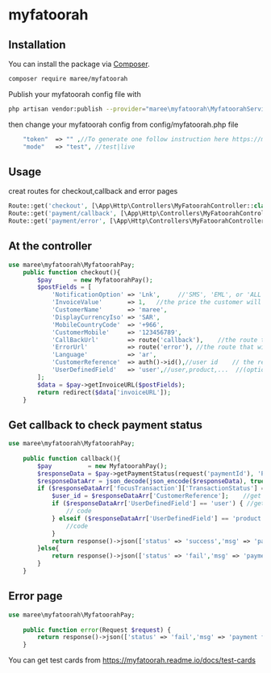 # myfatoorah
## Installation

You can install the package via [Composer](https://getcomposer.org).

```bash
composer require maree/myfatoorah
```
Publish your myfatoorah config file with

```bash
php artisan vendor:publish --provider="maree\myfatoorah\MyfatoorahServiceProvider" --tag="myfatoorah"
```
then change your myfatoorah config from config/myfatoorah.php file
```php
    "token"  => "" ,//To generate one follow instruction here https://myfatoorah.readme.io/docs/live-token.
    "mode"   => "test", //test|live
```
## Usage

creat routes for checkout,callback and error pages
```php
Route::get('checkout', [\App\Http\Controllers\MyFatoorahController::class, 'checkout']);
Route::get('payment/callback', [\App\Http\Controllers\MyFatoorahController::class, 'callback']);
Route::get('payment/error', [\App\Http\Controllers\MyFatoorahController::class, 'error']);

```

## At the controller

```php
use maree\myfatoorah\MyfatoorahPay;
    public function checkout(){
        $pay      = new MyfatoorahPay();
        $postFields = [
            'NotificationOption' => 'Lnk',     //'SMS', 'EML', or 'ALL'
            'InvoiceValue'       => 1,   //the price the customer will pay
            'CustomerName'       => 'maree', 
            'DisplayCurrencyIso' => 'SAR',
            'MobileCountryCode'  => '+966',
            'CustomerMobile'     => '123456789',
            'CallBackUrl'        => route('callback'),    //the route that will be redirected to in the success
            'ErrorUrl'           => route('error'), //the route that will be redirected to in the fail
            'Language'           => 'ar',
            'CustomerReference'  => auth()->id(),//user id    // the refrence to the customer and wil be returned in the respone of the success
            'UserDefinedField'   => 'user',//user,product,...  //(optional) extra key and wil be returned in the respone of the succes
        ];
        $data = $pay->getInvoiceURL($postFields);
        return redirect($data['invoiceURL']);
    }

```

## Get callback to check payment status


```php
use maree\myfatoorah\MyfatoorahPay;
   
    public function callback(){
        $pay          = new MyfatoorahPay();
        $responseData = $pay->getPaymentStatus(request('paymentId'), 'PaymentId');
        $responseDataArr = json_decode(json_encode($responseData), true);
        if ($responseDataArr['focusTransaction']['TransactionStatus'] == 'Succss') { //check if the transaction is the success
            $user_id = $responseDataArr['CustomerReference'];    //get the cutomer refrence
            if ($responseDataArr['UserDefinedField'] == 'user') { //get the extra key
                // code
            } elseif ($responseDataArr['UserDefinedField'] == 'product') {
                //code
            }
            return response()->json(['status' => 'success','msg' => 'payment success']);
        }else{
            return response()->json(['status' => 'fail','msg' => 'payment fail']);
        }
    }

```

## Error page


```php
use maree\myfatoorah\MyfatoorahPay;
   
    public function error(Request $request) {
   	    return response()->json(['status' => 'fail','msg' => 'payment fail']);
    }

```

You can get test cards from https://myfatoorah.readme.io/docs/test-cards









